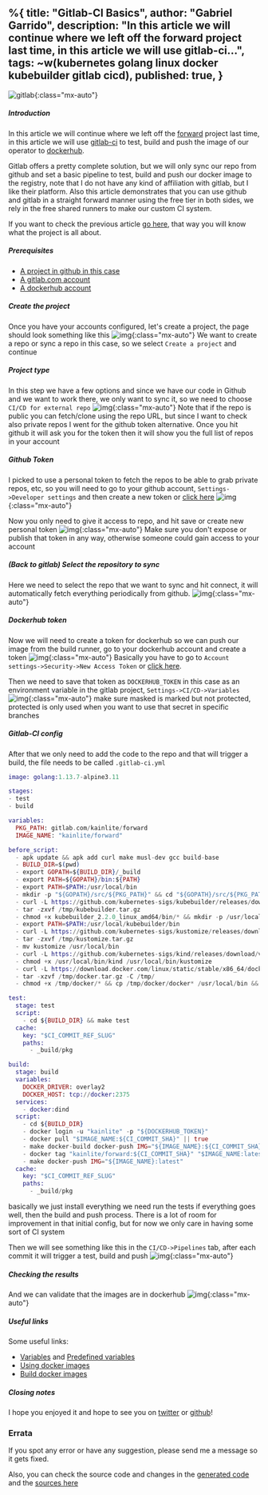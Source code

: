 %{
  title: "Gitlab-CI Basics",
  author: "Gabriel Garrido",
  description: "In this article we will continue where we left off the forward project last time, in this article we
  will use gitlab-ci...",
  tags: ~w(kubernetes golang linux docker kubebuilder gitlab cicd),
  published: true,
}
---

![gitlab](/images/gitlab.png){:class="mx-auto"}

##### **Introduction**
In this article we will continue where we left off the [forward](https://github.com/kainlite/forward) project last time, in this article we will use [gitlab-ci](https://gitlab.com) to test, build and push the image of our operator to [dockerhub](https://hub.docker.com/repository/docker/kainlite/forward).

Gitlab offers a pretty complete solution, but we will only sync our repo from github and set a basic pipeline to test, build and push our docker image to the registry, note that I do not have any kind of affiliation with gitlab, but I like their platform. Also this article demonstrates that you can use github and gitlab in a straight forward manner using the free tier in both sides, we rely in the free shared runners to make our custom CI system.

If you want to check the previous article [go here](/blog/cloud_native_applications_with_kubebuilder_and_kind_aka_kubernetes_operators), that way you will know what the project is all about.

##### **Prerequisites**
* [A project in github in this case](https://github.com/kainlite/forward)
* [A gitlab.com account](https://gitlab.com/users/sign_up)
* [A dockerhub account](https://hub.docker.com/u/kainlite)

##### **Create the project**
Once you have your accounts configured, let's create a project, the page should look something like this
![img](/images/gitlab-1.png){:class="mx-auto"}
We want to create a repo or sync a repo in this case, so we select `Create a project` and continue

##### **Project type**
In this step we have a few options and since we have our code in Github and we want to work there, we only want to sync it, so we need to choose `CI/CD for external repo`
![img](/images/gitlab-2.png){:class="mx-auto"}
Note that if the repo is public you can fetch/clone using the repo URL, but since I want to check also private repos I went for the github token alternative. Once you hit github it will ask you for the token then it will show you the full list of repos in your account

##### **Github Token**
I picked to use a personal token to fetch the repos to be able to grab private repos, etc, so you will need to go to your github account, `Settings->Developer settings` and then create a new token or [click here](https://github.com/settings/tokens)
![img](/images/gitlab-3.png){:class="mx-auto"}

Now you only need to give it access to repo, and hit save or create new personal token
![img](/images/gitlab-4.png){:class="mx-auto"}
Make sure you don't expose or publish that token in any way, otherwise someone could gain access to your account

##### (Back to gitlab) **Select the repository to sync**
Here we need to select the repo that we want to sync and hit connect, it will automatically fetch everything periodically from github.
![img](/images/gitlab-5.png){:class="mx-auto"}

##### **Dockerhub token**
Now we will need to create a token for dockerhub so we can push our image from the build runner, go to your dockerhub account and create a token
![img](/images/gitlab-6.png){:class="mx-auto"}
Basically you have to go to `Account settings->Security->New Access Token` or [click here](https://hub.docker.com/settings/security).

Then we need to save that token as `DOCKERHUB_TOKEN` in this case as an environment variable in the gitlab project, `Settings->CI/CD->Variables`
![img](/images/gitlab-7.png){:class="mx-auto"}
make sure masked is marked but not protected, protected is only used when you want to use that secret in specific branches

##### **Gitlab-CI config**
After that we only need to add the code to the repo and that will trigger a build, the file needs to be called `.gitlab-ci.yml`
```elixir
image: golang:1.13.7-alpine3.11

stages:
- test
- build

variables:
  PKG_PATH: gitlab.com/kainlite/forward
  IMAGE_NAME: "kainlite/forward"

before_script:
  - apk update && apk add curl make musl-dev gcc build-base
  - BUILD_DIR=$(pwd)
  - export GOPATH=${BUILD_DIR}/_build
  - export PATH=${GOPATH}/bin:${PATH}
  - export PATH=$PATH:/usr/local/bin
  - mkdir -p "${GOPATH}/src/${PKG_PATH}" && cd "${GOPATH}/src/${PKG_PATH}"
  - curl -L https://github.com/kubernetes-sigs/kubebuilder/releases/download/v2.2.0/kubebuilder_2.2.0_linux_amd64.tar.gz > /tmp/kubebuilder.tar.gz
  - tar -zxvf /tmp/kubebuilder.tar.gz
  - chmod +x kubebuilder_2.2.0_linux_amd64/bin/* && mkdir -p /usr/local/kubebuilder && mv kubebuilder_2.2.0_linux_amd64/bin/ /usr/local/kubebuilder/
  - export PATH=$PATH:/usr/local/kubebuilder/bin
  - curl -L https://github.com/kubernetes-sigs/kustomize/releases/download/kustomize%2Fv3.5.4/kustomize_v3.5.4_linux_amd64.tar.gz > /tmp/kustomize.tar.gz
  - tar -zxvf /tmp/kustomize.tar.gz
  - mv kustomize /usr/local/bin
  - curl -L https://github.com/kubernetes-sigs/kind/releases/download/v0.7.0/kind-linux-amd64 > /usr/local/bin/kind
  - chmod +x /usr/local/bin/kind /usr/local/bin/kustomize
  - curl -L https://download.docker.com/linux/static/stable/x86_64/docker-19.03.5.tgz > /tmp/docker.tar.gz
  - tar -xzvf /tmp/docker.tar.gz -C /tmp/
  - chmod +x /tmp/docker/* && cp /tmp/docker/docker* /usr/local/bin && rm -rf /tmp/docker

test:
  stage: test
  script:
    - cd ${BUILD_DIR} && make test
  cache:
    key: "$CI_COMMIT_REF_SLUG"
    paths:
      - _build/pkg

build:
  stage: build
  variables:
    DOCKER_DRIVER: overlay2
    DOCKER_HOST: tcp://docker:2375
  services:
    - docker:dind
  script:
    - cd ${BUILD_DIR}
    - docker login -u "kainlite" -p "${DOCKERHUB_TOKEN}"
    - docker pull "$IMAGE_NAME:${CI_COMMIT_SHA}" || true
    - make docker-build docker-push IMG="${IMAGE_NAME}:${CI_COMMIT_SHA}"
    - docker tag "kainlite/forward:${CI_COMMIT_SHA}" "$IMAGE_NAME:latest"
    - make docker-push IMG="${IMAGE_NAME}:latest"
  cache:
    key: "$CI_COMMIT_REF_SLUG"
    paths:
      - _build/pkg
```
basically we just install everything we need run the tests if everything goes well, then the build and push process. There is a lot of room for improvement in that initial config, but for now we only care in having some sort of CI system

Then we will see something like this in the `CI/CD->Pipelines` tab, after each commit it will trigger a test, build and push
![img](/images/gitlab-8.png){:class="mx-auto"}

##### **Checking the results**
And we can validate that the images are in dockerhub
![img](/images/gitlab-9.png){:class="mx-auto"}

##### **Useful links**
Some useful links:
* [Variables](https://docs.gitlab.com/ee/ci/variables/) and [Predefined variables](https://docs.gitlab.com/ee/ci/variables/predefined_variables.html)
* [Using docker images](https://docs.gitlab.com/ee/ci/docker/using_docker_images.html)
* [Build docker images](https://docs.gitlab.com/ee/ci/docker/using_docker_build.html)

##### **Closing notes**
I hope you enjoyed it and hope to see you on [twitter](https://twitter.com/kainlite) or [github](https://github.com/kainlite)!

### Errata
If you spot any error or have any suggestion, please send me a message so it gets fixed.

Also, you can check the source code and changes in the [generated code](https://github.com/kainlite/kainlite.github.io) and the [sources here](https://github.com/kainlite/blog)
